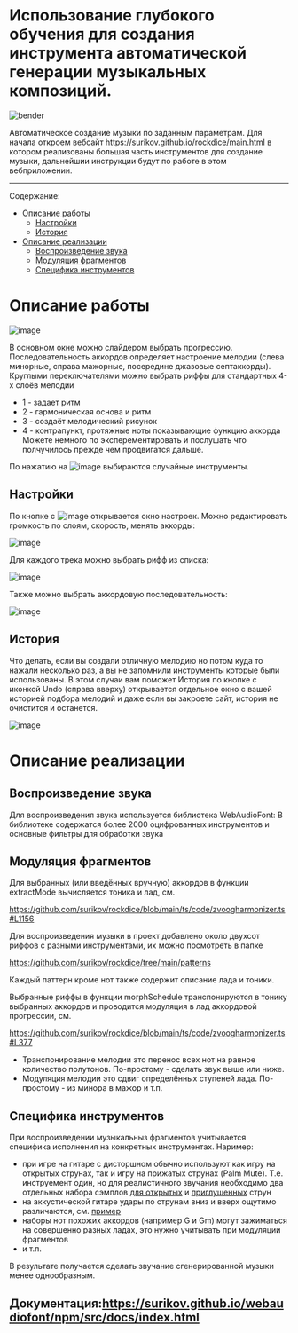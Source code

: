 
# Использование глубокого обучения для создания инструмента автоматической генерации музыкальных композиций.

![bender](https://github.com/Vokoon/Laba3_Akimov/assets/120046709/fd496baf-9c29-4a28-95c6-9878866a2b9e)


Автоматическое создание музыки по заданным параметрам.
Для начала откроем вебсайт https://surikov.github.io/rockdice/main.html в котором реализованы большая часть инструментов для создание музыки, дальнейшии инструкции будут по работе в этом вебприложении.

---

Содержание:

- [Описание работы](#Описание%20работы)
  - [Настройки](#Настройки)
  - [История](#История)
- [Описание реализации](#Описание%20реализации)
  - [Воспроизведение звука](#Воспроизведение%20звука)
  - [Модуляция фрагментов](#Модуляция%20фрагментов)
  - [Специфика инструментов](#Специфика%20инструментов)

# Описание работы

![image](https://github.com/Vokoon/Laba3_Akimov/assets/120046709/027520ce-06f2-45ea-abac-f19e590b04ac)


В основном окне можно слайдером выбрать прогрессию. Последовательность аккордов определяет настроение мелодии (слева минорные, справа мажорные, посередине джазовые септаккорды).
Круглыми переключателями можно выбрать риффы для стандартных 4-х слоёв мелодии
- 1 - задает ритм
- 2 - гармоническая основа и ритм
- 3 - создаёт мелодический рисунок
- 4 - контрапункт, протяжные ноты показывающие функцию аккорда
Можете немного по эксперементировать и послушать что полчучилось прежде чем продвигатся дальше.

По нажатию на ![image](https://github.com/Vokoon/Laba3_Akimov/assets/120046709/189fea1d-a676-4fba-968f-7ac30f9df5d6) выбираются случайные инструменты.


## Настройки

По кнопке с ![image](https://github.com/Vokoon/Laba3_Akimov/assets/120046709/d80785f3-e405-45f5-acbb-53e389101437) открывается окно настроек.
Можно редактировать громкость по слоям, скорость, менять аккорды:

![image](https://github.com/Vokoon/Laba3_Akimov/assets/120046709/013b2923-a28c-47bb-9841-b20b4f9e602c)


Для каждого трека можно выбрать рифф из списка:

![image](https://github.com/Vokoon/Laba3_Akimov/assets/120046709/2618be75-69d0-4be6-8713-8c4e0dd06f3d)


Также можно выбрать аккордовую последовательность:

![image](https://github.com/Vokoon/Laba3_Akimov/assets/120046709/287b9a8f-bafb-421b-9ddc-c76d0263e037)


## История
Что делать, если вы создали отличную мелодию но потом куда то нажали несколько раз, а вы не запомнили инструменты которые были использованы. В этом случаи вам поможет История по кнопке с иконкой Undo (справа вверху) открывается отдельное окно с вашей историей подбора мелодий и даже если вы закроете сайт, история не очистится и останется.

![image](https://github.com/Vokoon/Laba3_Akimov/assets/120046709/b12f4a32-3873-4c4e-a485-359162e76861)


# Описание реализации

## Воспроизведение звука

Для воспроизведения звука используется библиотека WebAudioFont: В библиотеке содержатся более 2000 оцифрованных инструментов и основные фильтры для обработки звука

## Модуляция фрагментов

Для выбранных (или введённых вручную) аккордов в функции extractMode вычисляется тоника и лад, см.

https://github.com/surikov/rockdice/blob/main/ts/code/zvoogharmonizer.ts#L1156

Для воспроизведения музыки в проект добавлено около двухсот риффов с разными инструментами, их можно посмотреть в папке

https://github.com/surikov/rockdice/tree/main/patterns

Каждый паттерн кроме нот также содержит описание лада и тоники.

Выбранные риффы в функции  morphSchedule транспонируются в тонику выбранных аккордов и проводится модуляция в лад аккордовой прогрессии, см.

https://github.com/surikov/rockdice/blob/main/ts/code/zvoogharmonizer.ts#L377

- Транспонирование мелодии это перенос всех нот на равное количество полутонов. По-простому - сделать звук выше или ниже.
- Модуляция мелодии это сдвиг определённых ступеней лада. По-простому - из минора в мажор и т.п.

## Специфика инструментов

При воспроизведении музыкальныз фрагментов учитывается специфика исполнения на конкретных инструментах. Наример:

- при игре на гитаре с дисторшном обычно используют как игру на открытых струнах, так и игру на прижатых струнах (Palm Mute). Т.е. инструемент один, но для реалистичного звучания необходимо два отдельных набора сэмплов [для открытых](https://surikov.github.io/webaudiofontdata/sound/0300_LesPaul_sf2.html) и [приглушенных](https://surikov.github.io/webaudiofontdata/sound/0290_LesPaul_sf2.html) струн
- на аккустической гитаре удары по струнам вниз и вверх ощутимо различаются, см. [пример](https://surikov.github.io/webaudiofont/examples/strum.html)
- наборы нот похожих аккордов (например G и Gm) могут зажиматься на совершенно разных ладах, это нужно учитывать при модуляции фрагментов
- и т.п.

В результате получается сделать звучание сгенерированной музыки менее однообразным.

## Документация:https://surikov.github.io/webaudiofont/npm/src/docs/index.html
